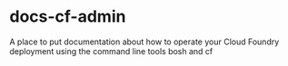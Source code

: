 docs-cf-admin
================

A place to put documentation about how to operate your Cloud Foundry deployment using the command line tools bosh and cf
